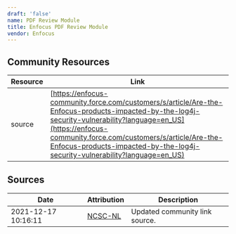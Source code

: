 ```yaml
---
draft: 'false'
name: PDF Review Module
title: Enfocus PDF Review Module
vendor: Enfocus
---
```



## Community Resources
| Resource | Link |
| --- | --- |
| source | [https://enfocus-community.force.com/customers/s/article/Are-the-Enfocus-products-impacted-by-the-log4j-security-vulnerability?language=en_US](https://enfocus-community.force.com/customers/s/article/Are-the-Enfocus-products-impacted-by-the-log4j-security-vulnerability?language=en_US) |


## Sources
| Date | Attribution | Description |
| --- | --- | --- |
| 2021-12-17 10:16:11 | [NCSC-NL](https://github.com/NCSC-NL/log4shell/blob/main/software/README.md) | Updated community link source.  |
